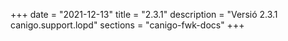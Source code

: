 +++
date        = "2021-12-13"
title       = "2.3.1"
description = "Versió 2.3.1 canigo.support.lopd"
sections    = "canigo-fwk-docs"
+++
